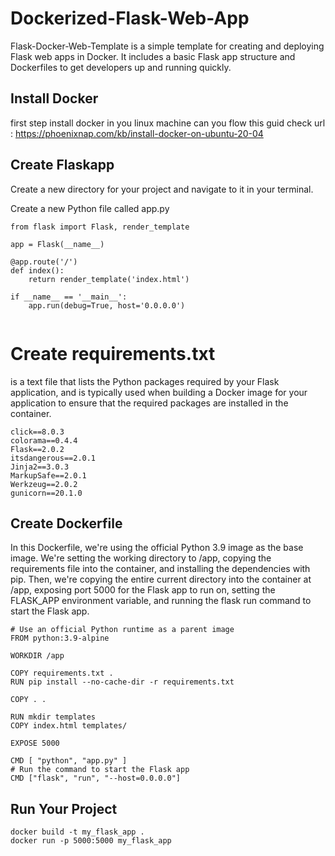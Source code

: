 # Dockerized-Flask-Web-App
Flask-Docker-Web-Template is a simple template for creating and deploying Flask web apps in Docker. It includes a basic Flask app structure and Dockerfiles to get developers up and running quickly.


## Install Docker 
first step install docker in you linux machine can you flow this guid check url : https://phoenixnap.com/kb/install-docker-on-ubuntu-20-04

## Create Flaskapp
Create a new directory for your project and navigate to it in your terminal.

Create a new Python file called app.py 

```
from flask import Flask, render_template

app = Flask(__name__)

@app.route('/')
def index():
    return render_template('index.html')

if __name__ == '__main__':
    app.run(debug=True, host='0.0.0.0')


```
# Create requirements.txt

is a text file that lists the Python packages required by your Flask application, and is typically used when building a Docker image for your application to ensure that the required packages are installed in the container.
```
click==8.0.3
colorama==0.4.4
Flask==2.0.2
itsdangerous==2.0.1
Jinja2==3.0.3
MarkupSafe==2.0.1
Werkzeug==2.0.2
gunicorn==20.1.0
```


## Create Dockerfile

In this Dockerfile, we're using the official Python 3.9 image as the base image. We're setting the working directory to /app, copying the requirements file into the container, and installing the dependencies with pip. Then, we're copying the entire current directory into the container at /app, exposing port 5000 for the Flask app to run on, setting the FLASK_APP environment variable, and running the flask run command to start the Flask app.

```
# Use an official Python runtime as a parent image
FROM python:3.9-alpine

WORKDIR /app

COPY requirements.txt .
RUN pip install --no-cache-dir -r requirements.txt

COPY . .

RUN mkdir templates
COPY index.html templates/

EXPOSE 5000

CMD [ "python", "app.py" ]
# Run the command to start the Flask app
CMD ["flask", "run", "--host=0.0.0.0"]

```


## Run Your Project
```
docker build -t my_flask_app .
docker run -p 5000:5000 my_flask_app
```
